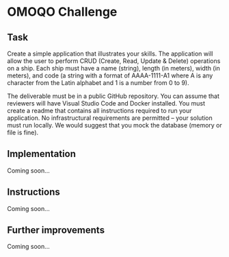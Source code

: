 # OMOQO Challenge

## Task

Create a simple application that illustrates your skills. The application will allow the user to perform CRUD (Create, Read, Update & Delete) operations on a ship. Each ship must have a name (string), length (in meters), width (in meters), and code (a string with a format of AAAA-1111-A1 where A is any character from the Latin alphabet and 1 is a number from 0 to 9).

The deliverable must be in a public GitHub repository. You can assume that reviewers will have Visual Studio Code and Docker installed. You must create a readme that contains all instructions required to run your application. No infrastructural requirements are permitted – your solution must run locally. We would suggest that you mock the database (memory or file is fine).

## Implementation

Coming soon...

## Instructions

Coming soon...

## Further improvements

Coming soon...
